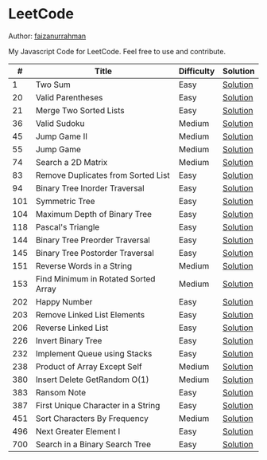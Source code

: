 # LeetCode

Author: [faizanurrahman](https://github.com/faizanurrahman)

My Javascript Code for LeetCode. Feel free to use and contribute.

\# | Title | Difficulty | Solution
---|---|---|---
1 | Two Sum | Easy | [Solution](solution/1.%20Two%20Sum)
20 | Valid Parentheses | Easy | [Solution](solution/20.%20Valid%20Parentheses)
21 | Merge Two Sorted Lists | Easy | [Solution](solution/21.%20Merge%20Two%20Sorted%20Lists)
36 | Valid Sudoku | Medium | [Solution](solution/36.%20Valid%20Sudoku)
45 | Jump Game II | Medium | [Solution](solution/45.%20Jump%20Game%20II)
55 | Jump Game | Medium | [Solution](solution/55.%20Jump%20Game)
74 | Search a 2D Matrix | Medium | [Solution](solution/74.%20Search%20a%202D%20Matrix)
83 | Remove Duplicates from Sorted List | Easy | [Solution](solution/83.%20Remove%20Duplicates%20from%20Sorted%20List)
94 | Binary Tree Inorder Traversal | Easy | [Solution](solution/94.%20Binary%20Tree%20Inorder%20Traversal)
101 | Symmetric Tree | Easy | [Solution](solution/101.%20Symmetric%20Tree)
104 | Maximum Depth of Binary Tree | Easy | [Solution](solution/104.%20Maximum%20Depth%20of%20Binary%20Tree)
118 | Pascal's Triangle | Easy | [Solution](solution/118.%20Pascal%27s%20Triangle)
144 | Binary Tree Preorder Traversal | Easy | [Solution](solution/144.%20Binary%20Tree%20Preorder%20Traversal)
145 | Binary Tree Postorder Traversal | Easy | [Solution](solution/145.%20Binary%20Tree%20Postorder%20Traversal)
151 | Reverse Words in a String | Medium | [Solution](solution/151.%20Reverse%20Words%20in%20a%20String)
153 | Find Minimum in Rotated Sorted Array | Medium | [Solution](solution/153.%20Find%20Minimum%20in%20Rotated%20Sorted%20Array)
202 | Happy Number | Easy | [Solution](solution/202.%20Happy%20Number)
203 | Remove Linked List Elements | Easy | [Solution](solution/203.%20Remove%20Linked%20List%20Elements)
206 | Reverse Linked List | Easy | [Solution](solution/206.%20Reverse%20Linked%20List)
226 | Invert Binary Tree | Easy | [Solution](solution/226.%20Invert%20Binary%20Tree)
232 | Implement Queue using Stacks | Easy | [Solution](solution/232.%20Implement%20Queue%20using%20Stacks)
238 | Product of Array Except Self | Medium | [Solution](solution/238.%20Product%20of%20Array%20Except%20Self)
380 | Insert Delete GetRandom O(1) | Medium | [Solution](solution/380.%20Insert%20Delete%20GetRandom%20O%281%29)
383 | Ransom Note | Easy | [Solution](solution/383.%20Ransom%20Note)
387 | First Unique Character in a String | Easy | [Solution](solution/387.%20First%20Unique%20Character%20in%20a%20String)
451 | Sort Characters By Frequency | Medium | [Solution](solution/451.%20Sort%20Characters%20By%20Frequency)
496 | Next Greater Element I | Easy | [Solution](solution/496.%20Next%20Greater%20Element%20I)
700 | Search in a Binary Search Tree | Easy | [Solution](solution/700.%20Search%20in%20a%20Binary%20Search%20Tree)
